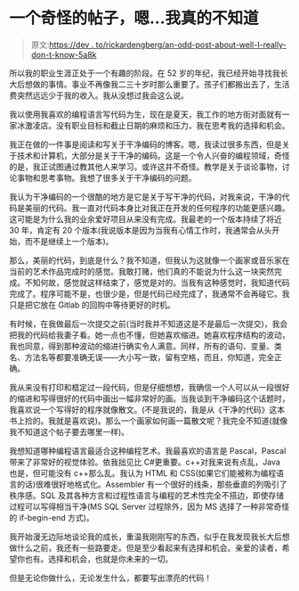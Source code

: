 # 一个奇怪的帖子，嗯...我真的不知道

> 原文:[https://dev . to/rickardengberg/an-odd-post-about-well-I-really-don-t-know-5a8k](https://dev.to/rickardengberg/an-odd-post-about-well-i-really-don-t-know-5a8k)

所以我的职业生涯正处于一个有趣的阶段。在 52 岁的年纪，我已经开始寻找我长大后想做的事情。事业不再像我二三十岁时那么重要了。孩子们都搬出去了，生活费突然远远少于我的收入。我从没想过我会这么说。

我以使用我喜欢的编程语言写代码为生，现在是夏天，我工作的地方街对面就有一家冰激凌店。没有职业目标和截止日期的麻烦和压力，我在思考我的选择和机会。

我正在做的一件事是阅读和写关于干净编码的博客。嗯，我读过很多东西，但是关于技术和计算机，大部分是关于干净的编码。这是一个令人兴奋的编程领域，奇怪的是，我正试图通过教其他人来学习。或许这并不奇怪。教学是关于谈论事物，讨论事物和思考事物。我想了很多关于干净编码的问题。

我认为干净编码的一个很酷的地方是它是关于写干净的代码，对我来说，干净的代码是美丽的代码。我一直对代码本身比对我正在开发的任何程序的功能更感兴趣。这可能是为什么我的业余爱好项目从来没有完成。我最老的一个版本持续了将近 30 年，肯定有 20 个版本(我说版本是因为当我有心情工作时，我通常会从头开始，而不是继续上一个版本)。

那么，美丽的代码，到底是什么？我不知道，但我认为这就像一个画家或音乐家在当前的艺术作品完成时的感觉。我敢打赌，他们真的不能说为什么这一块突然完成。不知何故，感觉就这样结束了，感觉是对的。当我有这种感觉时，我知道代码完成了。程序可能不是，也很少是，但是代码已经完成了，我通常不会再碰它。我只是把它放在 Gitlab 的回购中等待更好的时机。

有时候，在我做最后一次提交之前(当时我并不知道这是不是最后一次提交)，我会把我的代码给我妻子看。她一点也不懂，但她喜欢缩进。她喜欢程序结构的波动，我也同意，得到那种波动的缩进行确实令人满意。同样，所有的语句、变量、类名、方法名等都要准确无误——大小写一致，留有空格，而且，你知道，完全正确。

我从来没有打印和框定过一段代码，但是仔细想想，我确信一个人可以从一段很好的缩进和写得很好的代码中画出一幅非常好的画。当我谈到干净编码这个话题时，我喜欢说一个写得好的程序就像散文。(不是我说的，我是从《干净的代码》这本书上捡的。我就是喜欢说)。那么一个画家如何画一篇散文呢？我完全不知道(就像我不知道这个帖子要去哪里一样)。

我想知道哪种编程语言最适合这种编程艺术。我最喜欢的语言是 Pascal，Pascal 带来了非常好的视觉体验。依我拙见比 C#更重要。c++对我来说有点乱，Java 也是，但可能没有 c++那么乱。我认为 HTML 和 CSS(如果它们能被称为编程语言的话)很难很好地格式化。Assembler 有一个很好的线条，那些垂直的列吸引了秩序感。SQL 及其各种方言和过程性语言与编程的艺术性完全不搭边，即使存储过程可以写得相当干净(MS SQL Server 过程除外，因为 MS 选择了一种非常奇怪的 if-begin-end 方式)。

我开始漫无边际地谈论我的成长，重温我刚刚写的东西，似乎在我发现我长大后想做什么之前，我还有一些路要走。但是至少看起来有选择和机会。亲爱的读者，希望你也有。选择和机会，也就是你未来的一切。

但是无论你做什么，无论发生什么，都要写出漂亮的代码！